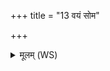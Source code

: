 +++
title = "13 वयं सोम"

+++
<details><summary>मूलम् (WS)</summary>

वयं सोम व्रते तव मनस्तनूषु बिभ्रतः ।  
प्रजावन्तः सचेमहि ॥ १३ ॥
</details>